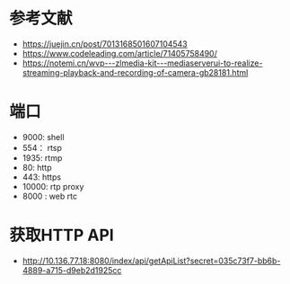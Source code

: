 # 参考文献

- https://juejin.cn/post/7013168501607104543
- https://www.codeleading.com/article/71405758490/
- https://notemi.cn/wvp---zlmedia-kit---mediaserverui-to-realize-streaming-playback-and-recording-of-camera-gb28181.html

# 端口

- 9000: shell
- 554： rtsp
- 1935: rtmp
- 80: http
- 443: https
- 10000: rtp proxy
- 8000 : web rtc

# 获取HTTP API

- http://10.136.77.18:8080/index/api/getApiList?secret=035c73f7-bb6b-4889-a715-d9eb2d1925cc